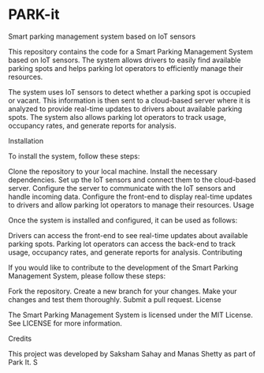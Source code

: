 # PARK-it
Smart parking management system based on IoT sensors

This repository contains the code for a Smart Parking Management System based on IoT sensors. The system allows drivers to easily find available parking spots and helps parking lot operators to efficiently manage their resources.

The system uses IoT sensors to detect whether a parking spot is occupied or vacant. This information is then sent to a cloud-based server where it is analyzed to provide real-time updates to drivers about available parking spots. The system also allows parking lot operators to track usage, occupancy rates, and generate reports for analysis.

Installation

To install the system, follow these steps:

Clone the repository to your local machine.
Install the necessary dependencies.
Set up the IoT sensors and connect them to the cloud-based server.
Configure the server to communicate with the IoT sensors and handle incoming data.
Configure the front-end to display real-time updates to drivers and allow parking lot operators to manage their resources.
Usage

Once the system is installed and configured, it can be used as follows:

Drivers can access the front-end to see real-time updates about available parking spots.
Parking lot operators can access the back-end to track usage, occupancy rates, and generate reports for analysis.
Contributing

If you would like to contribute to the development of the Smart Parking Management System, please follow these steps:

Fork the repository.
Create a new branch for your changes.
Make your changes and test them thoroughly.
Submit a pull request.
License

The Smart Parking Management System is licensed under the MIT License. See LICENSE for more information.

Credits

This project was developed by Saksham Sahay and Manas Shetty as part of Park It. S


